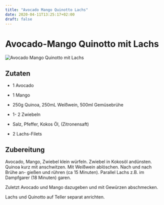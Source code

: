 ```yaml
---
title: "Avocado Mango Quinotto Lachs"
date: 2020-04-11T13:25:17+02:00
draft: false
---
```


# Avocado-Mango Quinotto mit Lachs

![Avocado Mango Quinotto mit Lachs](/avocado-mango-quinotto-lachs-1.jpg)

## Zutaten

* 1 Avocado

* 1 Mango 

* 250g Quinoa, 250mL Weißwein, 500ml Gemüsebrühe
* 1- 2 Zwiebeln 
* Salz, Pfeffer, Kokos Öl, (Zitronensaft)
* 2 Lachs-Filets

## Zubereitung

Avocado, Mango, Zwiebel klein würfeln. Zwiebel in Kokosöl andünsten. Quinoa kurz mit anschwitzen. Mit Weißwein ablöschen. Nach und nach Brühe an- gießen und rühren (ca 15 Minuten). Parallel Lachs z.B. im Dampfgarer (18  Minuten) garen. 

Zuletzt Avocado und Mango dazugeben und mit Ge­würzen abschmecken. 

Lachs und Quinotto auf Teller separat anrichten. 